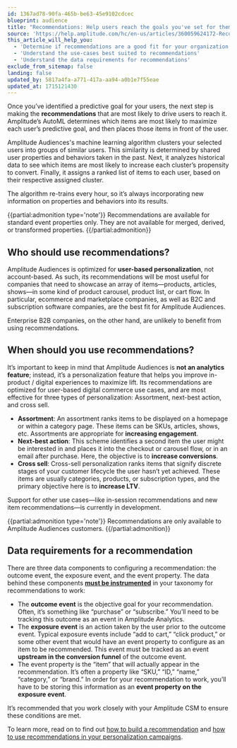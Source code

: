 ```yaml
---
id: 1367ad78-90fa-465b-be63-45e9102cdcec
blueprint: audience
title: "Recommendations: Help users reach the goals you've set for them"
source: 'https://help.amplitude.com/hc/en-us/articles/360059624172-Recommendations-Help-users-reach-the-goals-you-ve-set-for-them'
this_article_will_help_you:
  - 'Determine if recommendations are a good fit for your organization'
  - 'Understand the use-cases best suited to recommendations'
  - 'Understand the data requirements for recommendations'
exclude_from_sitemap: false
landing: false
updated_by: 5817a4fa-a771-417a-aa94-a0b1e7f55eae
updated_at: 1715121430
---
```

Once you’ve identified a predictive goal for your users, the next step is making the **recommendations** that are most likely to drive users to reach it. Amplitude’s AutoML determines which items are most likely to maximize each user’s predictive goal, and then places those items in front of the user.

Amplitude Audiences's machine learning algorithm clusters your selected users into groups of similar users. This similarity is determined by shared user properties and behaviors taken in the past. Next, it analyzes historical data to see which items are most likely to increase each cluster’s propensity to convert. Finally, it assigns a ranked list of items to each user, based on their respective assigned cluster.

The algorithm re-trains every hour, so it’s always incorporating new information on properties and behaviors into its results.

{{partial:admonition type='note'}}
Recommendations are available for standard event properties only. They are not available for merged, derived, or transformed properties.
{{/partial:admonition}}

## Who should use recommendations?

Amplitude Audiences is optimized for **user-based personalization**, not account-based. As such, its recommendations will be most useful for companies that need to showcase an array of items—products, articles, shows—in some kind of product carousel, product list, or cart flow. In particular, ecommerce and marketplace companies, as well as B2C and subscription software companies, are the best fit for Amplitude Audiences.

Enterprise B2B companies, on the other hand, are unlikely to benefit from using recommendations.

## When should you use recommendations?

It’s important to keep in mind that Amplitude Audiences is **not an analytics feature**; instead, it’s a personalization feature that helps you improve in-product / digital experiences to maximize lift. Its recommendations are optimized for user-based digital commerce use cases, and are most effective for three types of personalization: Assortment, next-best action, and cross sell.

* **Assortment**: An assortment ranks items to be displayed on a homepage or within a category page. These items can be SKUs, articles, shows, etc. Assortments are appropriate for **increasing engagement**.
* **Next-best action**: This scheme identifies a second item the user might be interested in and places it into the checkout or carousel flow, or in an email after purchase. Here, the objective is to **increase conversions**.
* **Cross sell**: Cross-sell personalization ranks items that signify discrete stages of your customer lifecycle the user hasn’t yet achieved. These items are usually categories, products, or subscription types, and the primary objective here is to **increase LTV**.

Support for other use cases—like in-session recommendations and new item recommendations—is currently in development.

{{partial:admonition type='note'}}
Recommendations are only available to Amplitude Audiences customers.
{{/partial:admonition}}

## Data requirements for a recommendation

There are three data components to configuring a recommendation: the outcome event, the exposure event, and the event property. The data behind these components [**must be instrumented**](https://help.amplitude.com/hc/en-us/articles/360000748812) in your taxonomy for recommendations to work:

* The **outcome event** is the objective goal for your recommendation. Often, it’s something like “purchase” or “subscribe.” You’ll need to be tracking this outcome as an event in Amplitude Analytics.
* The **exposure event** is an action taken by the user prior to the outcome event. Typical exposure events include “add to cart,” “click product,” or some other event that would have an event property to configure as an item to be recommended. This event must be tracked as an event **upstream in the conversion funnel** of the outcome event.
* The event property is the “item” that will actually appear in the recommendation. It’s often a property like “SKU,” “ID,” “name,” “category,” or “brand.” In order for your recommendation to work, you’ll have to be storing this information as an **event property on the exposure event**.

It’s recommended that you work closely with your Amplitude CSM to ensure these conditions are met.

To learn more, read on to find out [how to build a recommendation](/docs/cdp/audiences/recommendations-build) and [how to use recommendations in your personalization campaigns](/docs/cdp/audiences/recommendations-use).
